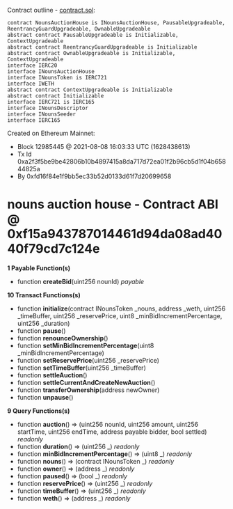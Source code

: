 Contract outline - [contract.sol](contract.sol):

```
contract NounsAuctionHouse is INounsAuctionHouse, PausableUpgradeable, ReentrancyGuardUpgradeable, OwnableUpgradeable
abstract contract PausableUpgradeable is Initializable, ContextUpgradeable
abstract contract ReentrancyGuardUpgradeable is Initializable
abstract contract OwnableUpgradeable is Initializable, ContextUpgradeable
interface IERC20
interface INounsAuctionHouse
interface INounsToken is IERC721
interface IWETH
abstract contract ContextUpgradeable is Initializable
abstract contract Initializable
interface IERC721 is IERC165
interface INounsDescriptor
interface INounsSeeder
interface IERC165
```


Created on Ethereum Mainnet:
- Block 12985445 @ 2021-08-08 16:03:33 UTC (1628438613)
- Tx Id 0xa2f3f5be9be42806b10b4897415a8da717d72ea01f2b96cb5d1f04b65844825a
- By 0xfd16f84e1f9bb5ec33b52d0133d61f7d20699658


# nouns auction house - Contract ABI @ 0xf15a943787014461d94da08ad4040f79cd7c124e




**1 Payable Function(s)**

- function **createBid**(uint256 nounId) _payable_

**10 Transact Functions(s)**

- function **initialize**(contract INounsToken _nouns, address _weth, uint256 _timeBuffer, uint256 _reservePrice, uint8 _minBidIncrementPercentage, uint256 _duration)
- function **pause**()
- function **renounceOwnership**()
- function **setMinBidIncrementPercentage**(uint8 _minBidIncrementPercentage)
- function **setReservePrice**(uint256 _reservePrice)
- function **setTimeBuffer**(uint256 _timeBuffer)
- function **settleAuction**()
- function **settleCurrentAndCreateNewAuction**()
- function **transferOwnership**(address newOwner)
- function **unpause**()

**9 Query Functions(s)**

- function **auction**() ⇒ (uint256 nounId, uint256 amount, uint256 startTime, uint256 endTime, address payable bidder, bool settled) _readonly_
- function **duration**() ⇒ (uint256 _) _readonly_
- function **minBidIncrementPercentage**() ⇒ (uint8 _) _readonly_
- function **nouns**() ⇒ (contract INounsToken _) _readonly_
- function **owner**() ⇒ (address _) _readonly_
- function **paused**() ⇒ (bool _) _readonly_
- function **reservePrice**() ⇒ (uint256 _) _readonly_
- function **timeBuffer**() ⇒ (uint256 _) _readonly_
- function **weth**() ⇒ (address _) _readonly_
